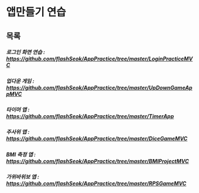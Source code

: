 # 앱만들기 연습

## 목록
##### 로그인 화면 연습 : https://github.com/flashSeok/AppPractice/tree/master/LoginPracticeMVC
##### 업다운 게임 : https://github.com/flashSeok/AppPractice/tree/master/UpDownGameAppMVC
##### 타이머 앱 : https://github.com/flashSeok/AppPractice/tree/master/TimerApp
##### 주사위 앱 : https://github.com/flashSeok/AppPractice/tree/master/DiceGameMVC
##### BMI 측정 앱 : https://github.com/flashSeok/AppPractice/tree/master/BMIProjectMVC
##### 가위바위보 앱 : https://github.com/flashSeok/AppPractice/tree/master/RPSGameMVC
